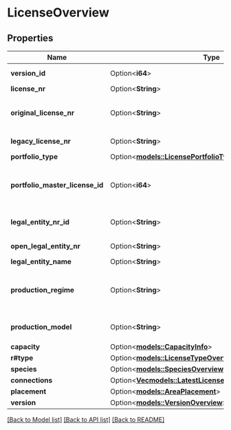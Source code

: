 # LicenseOverview

## Properties

Name | Type | Description | Notes
------------ | ------------- | ------------- | -------------
**version_id** | Option<**i64**> | Unik identifikator for tillatelsesversjonen. | [optional]
**license_nr** | Option<**String**> | Tillatelsesnummer | [optional]
**original_license_nr** | Option<**String**> | Tillatelsesnummer slik det var da innehaveren fikk tillatelsen. | [optional]
**legacy_license_nr** | Option<**String**> | Arvet tillatelsesnummer. | [optional]
**portfolio_type** | Option<[**models::LicensePortfolioType**](LicensePortfolioType.md)> |  | [optional]
**portfolio_master_license_id** | Option<**i64**> | Unik identifikator for hovedtillatelsen i innehaverens portefølje over tillatelser. | [optional]
**legal_entity_nr_id** | Option<**String**> | Juridisk-enhetsnummer-identifikator | [optional]
**open_legal_entity_nr** | Option<**String**> | Åpent juridisk enhetsnummer. | [optional]
**legal_entity_name** | Option<**String**> | Juridisk enhetsnavn. | [optional]
**production_regime** | Option<**String**> | Regimet som produksjonsprosessen for den juridiske enheten opererer under. | [optional]
**production_model** | Option<**String**> | Modellen for hvordan produksjonsprosessen skal være. | [optional]
**capacity** | Option<[**models::CapacityInfo**](CapacityInfo.md)> |  | [optional]
**r#type** | Option<[**models::LicenseTypeOverview**](LicenseTypeOverview.md)> |  | [optional]
**species** | Option<[**models::SpeciesOverview**](SpeciesOverview.md)> |  | [optional]
**connections** | Option<[**Vec<models::LatestLicenseSiteConnectionOverview>**](LatestLicenseSiteConnectionOverview.md)> |  | [optional]
**placement** | Option<[**models::AreaPlacement**](AreaPlacement.md)> |  | [optional]
**version** | Option<[**models::VersionOverview**](VersionOverview.md)> |  | [optional]

[[Back to Model list]](../README.md#documentation-for-models) [[Back to API list]](../README.md#documentation-for-api-endpoints) [[Back to README]](../README.md)


